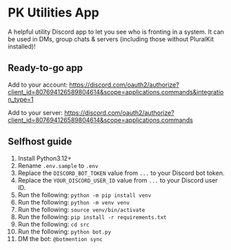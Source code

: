 # PK Utilities App

A helpful utility Discord app to let you see who is fronting in a system.
It can be used in DMs, group chats & servers (including those without PluralKit installed)!

## Ready-to-go app

Add to your account: https://discord.com/oauth2/authorize?client_id=807694126589804614&scope=applications.commands&integration_type=1

Add to your server: https://discord.com/oauth2/authorize?client_id=807694126589804614&scope=applications.commands


## Selfhost guide
1. Install Python3.12+
2. Rename `.env.sample` to `.env`
3. Replace the `DISCORD_BOT_TOKEN` value from `...` to your Discord bot token.
4. Replace the `YOUR_DISCORD_USER_ID` value from `...` to your Discord user ID.
5. Run the following: `python -m pip install venv`
6. Run the following: `python -m venv venv`
7. Run the following: `source venv/bin/activate`
8. Run the following: `pip install -r requirements.txt`
9. Run the following: `cd src`
10. Run the following: `python bot.py`
12. DM the bot: `@botmention sync`
